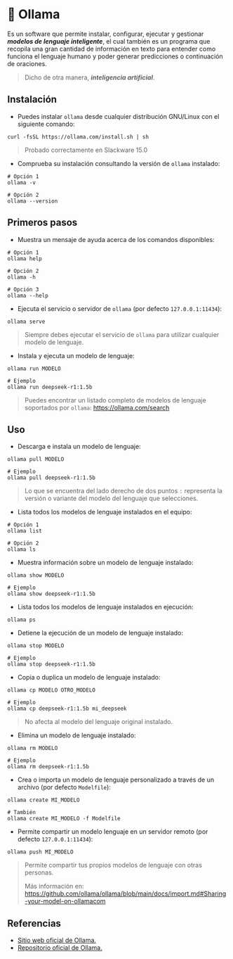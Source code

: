 # 🦙 Ollama

Es un software que permite instalar, configurar, ejecutar y gestionar ***modelos de lenguaje inteligente***, el cual también es un programa que recopila una gran cantidad de información en texto para entender como funciona el lenguaje humano y poder generar predicciones o continuación de oraciones.

> Dicho de otra manera, ***inteligencia artificial***.

## Instalación

* Puedes instalar `ollama` desde cualquier distribución GNU/Linux con el siguiente comando:

```
curl -fsSL https://ollama.com/install.sh | sh
```

> Probado correctamente en Slackware 15.0

* Comprueba su instalación consultando la versión de `ollama` instalado:

```
# Opción 1
ollama -v

# Opción 2
ollama --version
```

## Primeros pasos

* Muestra un mensaje de ayuda acerca de los comandos disponibles:

```
# Opción 1
ollama help

# Opción 2
ollama -h

# Opción 3
ollama --help
```

* Ejecuta el servicio o servidor de `ollama` (por defecto `127.0.0.1:11434`):

```
ollama serve
```

> Siempre debes ejecutar el servicio de `ollama` para utilizar cualquier modelo de lenguaje.

* Instala y ejecuta un modelo de lenguaje:

```
ollama run MODELO

# Ejemplo
ollama run deepseek-r1:1.5b
```

> Puedes encontrar un listado completo de modelos de lenguaje soportados por `ollama`: <https://ollama.com/search>

## Uso

* Descarga e instala un modelo de lenguaje:

```
ollama pull MODELO

# Ejemplo
ollama pull deepseek-r1:1.5b
```

> Lo que se encuentra del lado derecho de dos puntos `:` representa la versión o variante del modelo del lenguaje que selecciones.

* Lista todos los modelos de lenguaje instalados en el equipo:

```
# Opción 1
ollama list

# Opción 2
ollama ls
```

* Muestra información sobre un modelo de lenguaje instalado:

```
ollama show MODELO

# Ejemplo
ollama show deepseek-r1:1.5b
```

* Lista todos los modelos de lenguaje instalados en ejecución:

```
ollama ps
```

* Detiene la ejecución de un modelo de lenguaje instalado:

```
ollama stop MODELO

# Ejemplo
ollama stop deepseek-r1:1.5b
```

* Copia o duplica un modelo de lenguaje instalado:

```
ollama cp MODELO OTRO_MODELO

# Ejemplo
ollama cp deepseek-r1:1.5b mi_deepseek
```

> No afecta al modelo del lenguaje original instalado.

* Elimina un modelo de lenguaje instalado:

```
ollama rm MODELO

# Ejemplo
ollama rm deepseek-r1:1.5b
```

* Crea o importa un modelo de lenguaje personalizado a través de un archivo (por defecto `Modelfile`):

```
ollama create MI_MODELO

# También
ollama create MI_MODELO -f Modelfile
```
* Permite compartir un modelo lenguaje en un servidor remoto (por defecto `127.0.0.1:11434`):

```
ollama push MI_MODELO
```

> Permite compartir tus propios modelos de lenguaje con otras personas.
>
> Más información en: <https://github.com/ollama/ollama/blob/main/docs/import.md#Sharing-your-model-on-ollamacom>

## Referencias

* [Sitio web oficial de Ollama.](https://ollama.com/)
* [Repositorio oficial de Ollama.](https://github.com/ollama/ollama)
